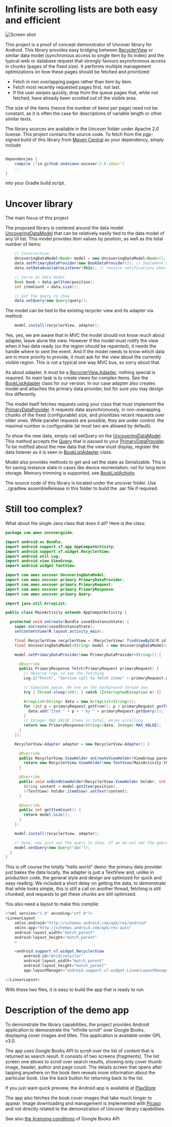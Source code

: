 # Infinite scrolling lists are both easy and efficient

![Screen shot](https://raw.githubusercontent.com/andviane/google-books-android-viewer/master/info/sc1_sm.png "Our proof of concept app")

This project is a proof of concept demonstrator of Uncover library for Android. This library provides easy bridging between [RecyclerView](https://developer.android.com/reference/android/support/v7/widget/RecyclerView.html) or similar data model (synchronous access to single item by its index) and the typical web or database request that strongly favours asynchronous access in chunks (pages of the fixed size). It performs multiple management optimizations on how these pages should be fetched and prioritized: 

* Fetch in non overlapping pages rather than item by item.
* Fetch most recently requested pages first, not last.
* If the user swipes quickly, drop from the queue pages that, while not fetched, have already been scrolled out of the visible area.
 
The size of the items (hence the number of items per page) need not be constant, as it is often the case for descriptions of variable length or other similar texts. 

The library sources are available in the Uncover folder under Apache 2.0 license. This project contains the source code. To fetch from the pgp-signed build of this library from [Maven Central](https://search.maven.org/#search%7Cgav%7C1%7Cg%3A%22io.github.andviane%22%20AND%20a%3A%22uncover%22) as your dependency, simply include

```java

dependencies {
    compile ('io.github.andviane:uncover:2.0.1@aar')
    ..
}    
```    
into your Gradle build script. 

# Uncover library

The main focus of this project

The proposed library is centered around the data model [UncoveringDataModel](uncover/src/main/java/ames/com/uncover/UncoveringDataModel.java) that can be relatively easily tied to the data model of any UI list. This model provides item values by position, as well as the total number of items:
```java
    // Construction
    UncoveringDataModel<Book> model = new UncoveringDataModel<Book>();
    data.setPrimaryDataProvider(new BookDataProvider()); // Implement your own
    data.setDataAvailableListener(this); // receive notifications when first results of the query arrive

    // Serve as data model
    Book book = data.getItem(position);
    int itemCount = data.size();

    // Set the query to show
    data.setQuery(new Query(query));
```    

The model can be tied to the existing recycler view and its adapter via method:
```java
    model.install(recyclerView, adapter);
```    

Yes, yes, we are aware that in MVC the model should not know much about adapter, leave alone the view. However if the model must notify the view when it has data ready (so the region should be repainted), it needs the handle where to sent the event. And if the model needs to know which data are in more priority to provide, it must ask for the view about the currently visible region. This is not a typical one way MVC bus, so sorry about that.

As about adapter, it must be a [RecyclerView.Adapter](https://developer.android.com/reference/android/support/v7/widget/RecyclerView.Adapter.html), nothing special is required. Its main task is to create views for complex items. See the [BookListAdapter](app/src/main/java/com/ames/books/presenter/BookListAdapter.java) class for our version. In our case adapter also creates model and attaches the primary data provider, but for sure you may design this differently.

The model itself fetches requests using your class that must implement the [PrimaryDataProvider](uncover/src/main/java/ames/com/uncover/primary/PrimaryDataProvider.java). It requests data asynchronuosly, in non-overapping chunks of the fixed (configurable) size, and prioritizes recent requests over older ones. While parallel requests are possible, they are under control: the maximal number is configurable (at most two are allowed by default).

To show the new data, simply call setQuery on the [UncoveringDataModel](uncover/src/main/java/ames/com/uncover/UncoveringDataModel.java). This method accepts the [Query](uncover/src/main/java/ames/com/uncover/primary/Query.java) that is passed to your [PrimaryDataProvider](uncover/src/main/java/ames/com/uncover/primary/PrimaryDataProvider.java). To be notified about the new data that the view must display, register the data listener as it is seen in [BookListAdapter](app/src/main/java/com/ames/books/presenter/BookListAdapter.java) class.

Model also provides methods to get and set the state as Serializable. This is for saving instance state in cases like device reorientation; not for long term storage. Memory trimming is supported, see [BookListActivity](app/src/main/java/com/ames/books/BookListActivity.java).   

The source code of this library is located under the uncover folder. Use ../gradlew assembleRelease in this folder to build the .aar file if required. 

# Still too complex?

What about the single Java class that does it all? Here is the class:

```java
package com.ames.uncoverguide;

import android.os.Bundle;
import android.support.v7.app.AppCompatActivity;
import android.support.v7.widget.RecyclerView;
import android.util.Log;
import android.view.ViewGroup;
import android.widget.TextView;

import com.ames.uncover.UncoveringDataModel;
import com.ames.uncover.primary.PrimaryDataProvider;
import com.ames.uncover.primary.PrimaryRequest;
import com.ames.uncover.primary.PrimaryResponse;
import com.ames.uncover.primary.Query;

import java.util.ArrayList;

public class MainActivity extends AppCompatActivity {

  protected void onCreate(Bundle savedInstanceState) {
    super.onCreate(savedInstanceState);
    setContentView(R.layout.activity_main);

    final RecyclerView recyclerView = (RecyclerView) findViewById(R.id.recycler);
    final UncoveringDataModel<String> model = new UncoveringDataModel<>();

    model.setPrimaryDataProvider(new PrimaryDataProvider<String>() {

      @Override
      public PrimaryResponse fetch(PrimaryRequest primaryRequest) {
        // Observe logs so see the fetching
        Log.i("Fetch", "Service call to fetch items" + primaryRequest.getFrom() + "- " + primaryRequest.getTo());

        // Simulate pause. We are on the background thread now.
        try { Thread.sleep(300); } catch (InterruptedException e) {}

        ArrayList<String> data = new ArrayList<String>();
        for (int p = primaryRequest.getFrom(); p < primaryRequest.getTo(); p++) {
          data.add("Item " + p + " by " + primaryRequest.getQuery());
        }
        // Integer.MAX_VALUE items in total, enjoy scrolling
        return new PrimaryResponse<String>(data, Integer.MAX_VALUE);
      }
    });

    RecyclerView.Adapter adapter = new RecyclerView.Adapter() {

      @Override
      public RecyclerView.ViewHolder onCreateViewHolder(ViewGroup parent, int viewType) {
        return new RecyclerView.ViewHolder(new TextView(MainActivity.this)) { };
      }

      @Override
      public void onBindViewHolder(RecyclerView.ViewHolder holder, int position) {
        String content = model.getItem(position);
        ((TextView) holder.itemView).setText(content);
      }

      @Override
      public int getItemCount() {
        return model.size();
      }
    };

    model.install(recyclerView, adapter);

    // Done, now just set the query to show. If we do not set the query, all we see is empty list
    model.setQuery(new Query("abc"));
  }
}
```

This is off course the totally "hello world" demo: the primary data provider just bakes the data locally, the adapter is just a TextView and, unlike in production code, the general style and design are optimized for quick and easy reading. We included a short delay on getting the data, to demonstrate that while looks simple, this is still a call on another thread, fetching is still chunked, and requests to get these chunks are still optimized. 

You also need a layout to make this compile:

```java
<?xml version="1.0" encoding="utf-8"?>
<LinearLayout
    xmlns:android="http://schemas.android.com/apk/res/android"
    xmlns:app="http://schemas.android.com/apk/res-auto"
    android:layout_width="match_parent"
    android:layout_height="match_parent"
    >

    <android.support.v7.widget.RecyclerView
        android:id="@+id/recycler"
        android:layout_width="match_parent"
        android:layout_height="match_parent"
        app:layoutManager="android.support.v7.widget.LinearLayoutManager"/>

</LinearLayout>

```

With these two files, it is easy to build the app that is ready to run.

# Description of the demo app

To demonstrate the library capabilities, the project provides Android application to demonstrate the "infinite scroll" over Google Books, displaying cover images and titles. This application is available under GPL v3.0.

The app uses Google Books API to scroll over the list of content that is returned as search result. It consists of two screens (fragments). The list screen one allows to scroll over search results, showing only cover thumb image, header, author and page count. The details screen that opens after tapping anywhere on the book item reveals more information about the particular book. Use the back button for returning back to the list.

If you just want quick preview, the Android app is available at [PlayStore](https://play.google.com/store/apps/details?id=com.ames.books&rdid=com.ames.books)

The app also fetches the book cover images that take much longer to appear. Image downloading and management is implemented with [Picaso](http://square.github.io/picasso/) and not directly related to the demonstration of Uncover library capabilities.


See also [the licensing conditions](https://developers.google.com/books/terms) of Google Books API. 


